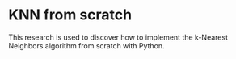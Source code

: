 # KNN from scratch

This research is used to discover how to implement the k-Nearest Neighbors algorithm from scratch with Python.
